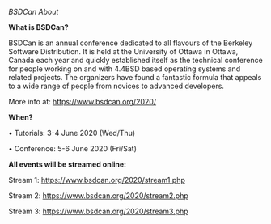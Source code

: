 *BSDCan About*

**What is BSDCan?**

BSDCan is an annual conference dedicated to all flavours of the Berkeley Software Distribution. 
It is held at the University of Ottawa in Ottawa, Canada each year and quickly established itself as the technical conference 
for people working on and with 4.4BSD based operating systems and related projects. The organizers have found a fantastic formula 
that appeals to a wide range of people from novices to advanced developers. 

More info at: https://www.bsdcan.org/2020/ 


**When?**

•	Tutorials: 3-4 June 2020 (Wed/Thu)

•	Conference: 5-6 June 2020 (Fri/Sat)

**All events will be streamed online:** 

Stream 1:  https://www.bsdcan.org/2020/stream1.php

Stream 2:  https://www.bsdcan.org/2020/stream2.php

Stream 3:  https://www.bsdcan.org/2020/stream3.php


